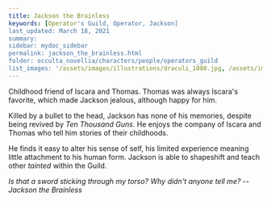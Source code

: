 ```yaml
---
title: Jackson the Brainless
keywords: [Operator's Guild, Operator, Jackson]
last_updated: March 18, 2021
summary: 
sidebar: mydoc_sidebar
permalink: jackson_the_brainless.html
folder: occulta_novellia/characters/people/operators_guild
list_images: '/assets/images/illustrations/draculi_1080.jpg, /assets/images/illustrations/laurence_the_duelist_1080.png,/assets/images/illustrations/iscara_the_ten_thousand_guns_1080.png,/assets/images/illustrations/alpha_draculi_1080.png'
---
```


Childhood friend of Iscara and Thomas. Thomas was always Iscara's favorite, which made Jackson jealous, although happy for him.

Killed by a bullet to the head, Jackson has none of his memories, despite being revived by *Ten Thousand Guns*. He enjoys the company of Iscara and Thomas who tell him stories of their childhoods.

He finds it easy to alter his sense of self, his limited experience meaning little attachment to his human form. Jackson is able to shapeshift and teach other *tainted* within the Guild.

*Is that a sword sticking through my torso? Why didn't anyone tell me? --Jackson the Brainless*
